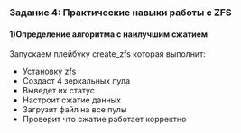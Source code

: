 ### Задание 4: Практические навыки работы с ZFS
#### 1)Определение алгоритма с наилучшим сжатием

Запускаем плейбуку create_zfs которая выполнит:
- Установку zfs
- Создаст 4 зеркальных пула
- Выведет их статус
- Настроит сжатие данных
- Загрузит файл на все пулы
- Проверит что сжатие работает корректно 